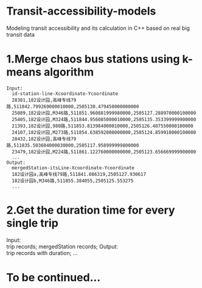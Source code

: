 # Transit-accessibility-models
Modeling transit accessibility and its calculation in C++ based on real big transit data

# 1.Merge chaos bus stations using k-means algorithm
	Input:  
  	  id-station-line-Xcoordinate-Ycoordinate  
  	  28381,182设计园,高峰专线79路,511842.799269000010000,2505130.479450000000000
      25089,182设计园,M346路,511851.960881999980000,2505127.288970000100000  
      25405,182设计园,M324路,511844.956085000010000,2505135.353399999900000
      21393,182设计园,980路,511853.813984000010000,2505126.407550000100000
      24107,182设计园,M273路,511854.638592000000000,2505124.859910000100000
      28432,182设计园,高峰专线79路,511835.503604000030000,2505117.958999999800000
      23479,182设计园,M224路,511861.122760000000000,2505123.656669999900000
      ...  
	Output:  
  	  mergedStation-itsLine-Xcoordinate-Ycoordinate  
      182设计园a,高峰专线79路,511841.086319,2505127.930617
      182设计园b,M346路,511855.384055,2505125.553275
      ...

# 2.Get the duration time for every single trip  
  Input:  
      trip records;
      mergedStation records;
  Output:  
      trip records with duration;
      ...


# To be continued...  




